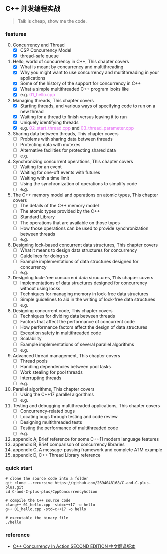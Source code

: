 ## C++ 并发编程实战

> Talk is cheap, show me the code.

### features
0. Concurrency and Thread
    - [x] CSP Concurrency Model
    - [x] thread-safe queue
1. Hello, world of concurrency in C++, This chapter covers
    - [x] What is meant by concurrency and multithreading
    - [x] Why you might want to use concurrency and multithreading in your applications
    - [x] Some of the history of the support for concurrency in C++
    - [x] What a simple multithreaded C++ program looks like
    - [x] e.g. <font color=#e464f5>01_hello.cpp</font>
2. Managing threads, This chapter covers
    - [x] Starting threads, and various ways of specifying code to run on a new thread
    - [x] Waiting for a thread to finish versus leaving it to run
    - [x] Uniquely identifying threads
    - [x] e.g. <font color=#e464f5>02_start_thread.cpp</font> and <font color=#e464f5>03_thread_parameter.cpp</font>
3. Sharing data between threads, This chapter covers
    - [ ] Problems with sharing data between threads
    - [ ] Protecting data with mutexes
    - [ ] Alternative facilities for protecting shared data
    - [ ] e.g. 
4. Synchronizing concurrent operations, This chapter covers
    - [ ] Waiting for an event
    - [ ] Waiting for one-off events with futures
    - [ ] Waiting with a time limit
    - [ ] Using the synchronization of operations to simplify code
    - [ ] e.g.
5. The C++ memory model and operations on atomic types, This chapter covers
    - [ ] The details of the C++ memory model
    - [ ] The atomic types provided by the C++
    - [ ] Standard Library
    - [ ] The operations that are available on those types
    - [ ] How those operations can be used to provide synchronization between threads
    - [ ] e.g.
6. Designing lock-based concurrent data structures, This chapter covers
    - [ ] What it means to design data structures for concurrency
    - [ ] Guidelines for doing so
    - [ ] Example implementations of data structures designed for concurrency
    - [ ] e.g.
7. Designing lock-free concurrent data structures, This chapter covers
    - [ ] Implementations of data structures designed for concurrency without using locks
    - [ ] Techniques for managing memory in lock-free data structures
    - [ ] Simple guidelines to aid in the writing of lock-free data structures
    - [ ] e.g.
8. Designing concurrent code, This chapter covers
    - [ ] Techniques for dividing data between threads
    - [ ] Factors that affect the performance of concurrent code
    - [ ] How performance factors affect the design of data structures
    - [ ] Exception safety in multithreaded code
    - [ ] Scalability
    - [ ] Example implementations of several parallel algorithms
    - [ ] e.g.
9. Advanced thread management, This chapter covers
    - [ ] Thread pools
    - [ ] Handling dependencies between pool tasks
    - [ ] Work stealing for pool threads
    - [ ] Interrupting threads
    - [ ] e.g.
10. Parallel algorithms, This chapter covers
    - [ ] Using the C++17 parallel algorithms
    - [ ] e.g.
11. Testing and debugging multithreaded applications, This chapter covers
    - [ ] Concurrency-related bugs
    - [ ] Locating bugs through testing and code review
    - [ ] Designing multithreaded tests
    - [ ] Testing the performance of multithreaded code
    - [ ] e.g.
12. appendix A, Brief reference for some C++11 modern language features
13. appendix B, Brief comparison of concurrency libraries
14. appendix C, A message-passing framework and complete ATM example
15. appendix D, C++ Thread Library reference


### quick start
```shell
# clone the source code into a folder
git clone --recursive https://github.com/2694048168/C-and-C-plus-plus.git
cd C-and-C-plus-plus/CppConcurrencyAction

# compile the C++ source code
clang++ 01_hello.cpp -std=c++17 -o hello
g++ 01_hello.cpp -std=c++17 -o hello

# executable the binary file
./hello
```


### reference
- [C++ Concurrency In Action SECOND EDITION 中文翻译版本](https://github.com/xiaoweiChen/CPP-Concurrency-In-Action-2ed-2019)
